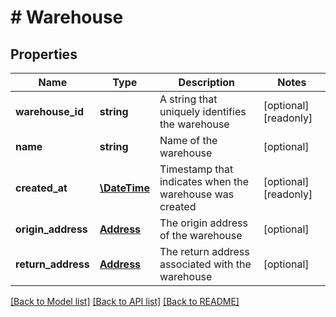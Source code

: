 # # Warehouse

## Properties

Name | Type | Description | Notes
------------ | ------------- | ------------- | -------------
**warehouse_id** | **string** | A string that uniquely identifies the warehouse | [optional] [readonly]
**name** | **string** | Name of the warehouse | [optional]
**created_at** | [**\DateTime**](\DateTime.md) | Timestamp that indicates when the warehouse was created | [optional] [readonly]
**origin_address** | [**Address**](Address.md) | The origin address of the warehouse | [optional]
**return_address** | [**Address**](Address.md) | The return address associated with the warehouse | [optional]

[[Back to Model list]](../../README.md#models) [[Back to API list]](../../README.md#endpoints) [[Back to README]](../../README.md)
